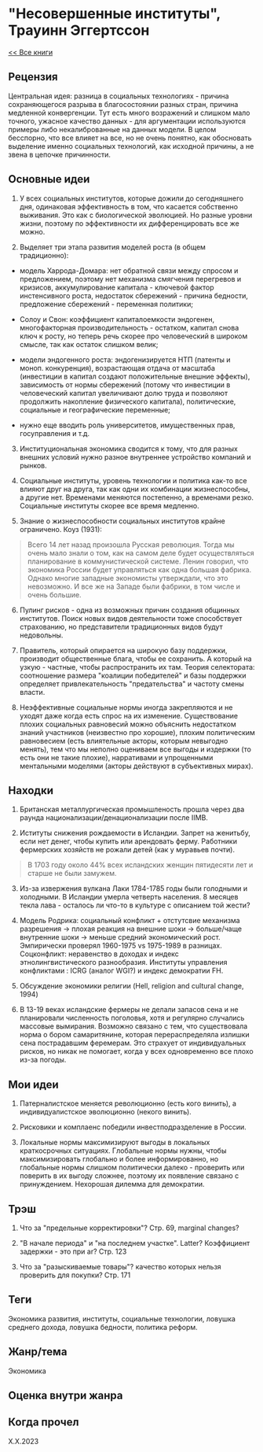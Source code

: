 # "Несовершенные институты", Трауинн Эггертссон

[<< Все книги](../README.md)

## Рецензия

Центральная идея: разница в социальных технологиях - причина сохраняющегося разрыва в благосостоянии разных стран, причина медленной конвергенции. Тут есть много возражений и слишком мало точного, ужасное качество данных - для аргументации используются примеры либо некалиброванные на данных модели. В целом бесспорно, что все влияет на все, но не очень понятно, как обосновать выделение именно социальных технологий, как исходной причины, а не звена в цепочке причинности.


## Основные идеи

1. У всех социальных институтов, которые дожили до сегодняшнего дня, одинаковая эффективность в том, что касается собственно выживания. Это как с биологической эволюцией. Но разные уровни жизни, поэтому по эффективности их дифференцировать все же можно.

2. Выделяет три этапа развития моделей роста (в общем традиционно): 

- модель Харрода-Домара: нет обратной связи между спросом и предложением, поэтому нет механизма смягчения перегревов и кризисов, аккумулирование капитала - ключевой фактор инстенсивного роста, недостаток сбережений - причина бедности, предложение сбережений - переменная политики;

- Солоу и Свон: коэффициент капиталоемкости эндогенен, многофакторная производительность - остатком, капитал снова ключ к росту, но теперь речь скорее про человеческий в широком смысле, так как остаток слишком велик;

- модели эндогенного роста: эндогенизируется НТП (патенты и моноп. конкуренция), возрастающая отдача от масштаба (инвестиции в капитал создают положительные внешние эффекты), зависимость от нормы сбережений (потому что инвестиции в человеческий капитал увеличивают долю труда и позволяют продолжить накопление физического капитала), политические, социальные и географические переменные;

- нужно еще вводить роль университетов, имущественных прав, госуправления и т.д.

3. Институциональная экономика сводится к тому, что для разных внешних условий нужно разное внутреннее устройство компаний и рынков.

4. Социальные институты, уровень технологии и политика как-то все влияют друг на друга, так как одни их комбинации жизнеспособны, а другие нет. Временами меняются постепенно, а временами резко. Социальные институты скорее все время медленно.

5. Знание о жизнеспособности социальных институтов крайне ограничено. Коуз (1931):

>  Всего 14 лет назад произошла Русская революция. Тогда мы очень мало знали о том, как на самом деле будет осуществляться планирование в коммунистической системе. Ленин говорил, что экономика России будет управляться как одна большая фабрика. Однако многие западные экономисты утверждали, что это невозможно. И все же на Западе были фабрики, в том числе и очень большие.

6. Пулинг рисков - одна из возможных причин создания общинных институтов. Поиск новых видов деятельности тоже способствует страхованию, но представители традиционных видов будут недовольны.

7. Правитель, который опирается на широкую базу поддержки, производит общественные блага, чтобы ее сохранить. А который на узкую - частные, чтобы распространить их там. Теория селектората: соотношение размера "коалиции победителей" и базы поддержки определяет привлекательность "предательства" и частоту смены власти.

8. Неэффективные социальные нормы иногда закрепляются и не уходят даже когда есть спрос на их изменение. Существование плохих социальных равновесий можно объяснить недостатком знаний участников (неизвестно про хорошие), плохим политическим равновесием (есть влиятельные акторы, которым невыгодно менять), тем что мы неполно оцениваем все выгоды и издержки (то есть они не такие плохие), нарративами и упрощенными ментальными моделями (акторы действуют в субъективных мирах).



## Находки

1. Британская металлургическая промышленость прошла через два раунда национализации/денационализации после IIМВ.

2. Иституты снижения рождаемости в Исландии. Запрет на женитьбу, если нет денег, чтобы купить или арендовать ферму. Работники фермерских хозяйств не рожали детей (как у муравьев почти).

> В 1703 году около 44% всех исландских женщин пятидесяти лет и старше не были замужем.

3. Из-за извержения вулкана Лаки 1784-1785 годы были голодными и холодными. В Исландии умерла четверть населения. 8 месяцев текла лава - осталось ли что-то в культуре с описанием той жести?

4. Модель Родрика: социальный конфликт + отстутсвие механизма разрешения -> плохая реакция на внешние шоки -> больше/чаще внутренние шоки -> меньше средний экономический рост. Эмпирически проверял 1960-1975 vs 1975-1989 в разницах. Соцконфликт: неравенство в доходах и индекс этнолингвистического разнообразия. Институты управления конфликтами : ICRG (аналог WGI?) и индекс демократии FH.

5. Обсуждение экономики религии (Hell, religion and cultural change, 1994)

6. В 13-19 веках исландские фермеры не делали запасов сена и не планировали численность поголовья, хотя и регулярно случались массовые вымирания. Возможно связано с тем, что существовала норма о бором самаритянине, которая перераспределяла излишки сена пострадавшим феремерам. Это страхует от индивидуальных рисков, но никак не помогает, когда у всех одновременно все плохо из-за погоды.


## Мои идеи

1. Патерналистское меняется революционно (есть кого винить), а индивидуалистское эволюционно (некого винить).

2. Рисковики и комплаенс победили инвестподразделение в России.

3. Локальные нормы максимизируют выгоды в локальных краткосрочных ситуациях. Глобальные нормы нужны, чтобы максимизировать глобально и более информированно, но глобальные нормы слишком политически далеко - проверить или поверить в их выгоду сложнее, поэтому их появление связано с принуждением. Нехорошая дилемма для демократии. 


## Трэш

1. Что за "предельные корректировки"? Стр. 69, marginal changes?

2. "В начале периода" и "на последнем участке". Latter? Коэффициент задержки - это при ar? Стр. 123

3. Что за "разыскиваемые товары"? качество которых нельзя проверить для покупки? Стр. 171


## Теги

Экономика развития, институты, социальные технологии, ловушка среднего дохода, ловушка бедности, политика реформ.

## Жанр/тема

Экономика

## Оценка внутри жанра



## Когда прочел

X.X.2023
